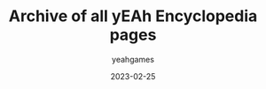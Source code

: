 ---
layout: artifact
title: Archive of all yEAh Encyclopedia pages
date: 2023-02-25
author: yeahgames
categories: [Digital, Directory, MD]
permalink: /artifacts/view/d/0005
link: https://artifacts.yeahgames.net/artifacts/view/d/0005
serial: D0005
submitter: yeahgames
archivist: nnillat
items:
 - md-1
 - md-2
 - md-3
 - dir-1
 - png-1
adate: 2023-04-05
description: "An archive of all yEAh Encyclopedia pages. After the deprecation of the yEAh Games Encyclopedia (documented on news.yeahgames.net), the yEAh Archive Team decided to ensure the already-published pages weren't lost forever. Includes all media and pages from the Encyclopedia, viewable in Markdown files."
location: archive2
status: complete
notes: "Directory 1 contains the media, while the markdown files contain the pages (with the embedded media) from the encyclopedia."
keywords:  
 - encyclopedia
 - html
 - download
 - directory
 - multimedia
 - markdown
---